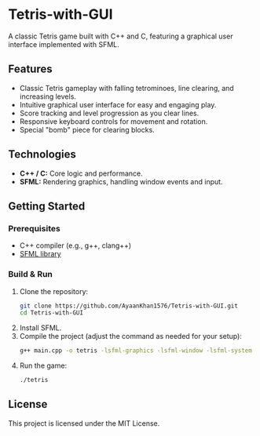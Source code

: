 # Tetris-with-GUI

A classic Tetris game built with C++ and C, featuring a graphical user interface implemented with SFML.

## Features

- Classic Tetris gameplay with falling tetrominoes, line clearing, and increasing levels.
- Intuitive graphical user interface for easy and engaging play.
- Score tracking and level progression as you clear lines.
- Responsive keyboard controls for movement and rotation.
- Special "bomb" piece for clearing blocks.

## Technologies

- **C++ / C:** Core logic and performance.
- **SFML:** Rendering graphics, handling window events and input.

## Getting Started

### Prerequisites

- C++ compiler (e.g., g++, clang++)
- [SFML library](https://www.sfml-dev.org/)

### Build & Run

1. Clone the repository:
    ```sh
    git clone https://github.com/AyaanKhan1576/Tetris-with-GUI.git
    cd Tetris-with-GUI
    ```
2. Install SFML.
3. Compile the project (adjust the command as needed for your setup):
    ```sh
    g++ main.cpp -o tetris -lsfml-graphics -lsfml-window -lsfml-system
    ```
4. Run the game:
    ```sh
    ./tetris
    ```

## License

This project is licensed under the MIT License.
